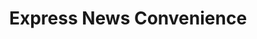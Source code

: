 ---
title: "Express News Convenience"
url: /vancouver/express-news-convenience/
shop: convenience
---